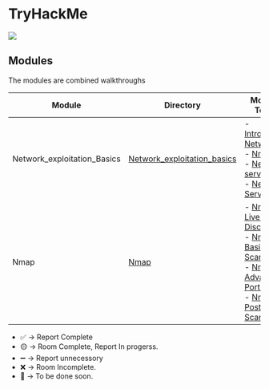 # TryHackMe
![](/assets/Profile.png)

## Modules
The modules are combined walkthroughs

|         Module                |                Directory                                  |            Module-Topics                                           | Status |
|-------------------------------|-----------------------------------------------------------|--------------------------------------------------------------------|--------|
| Network_exploitation_Basics   | [Network_exploitation_basics](/Network_Exploitation_Basics)| - [Introductory Networking](../WalkThrough/IntroductoryNetworking) <br> - [Nmap](../WalkThroughs/Nmap) <br> - [Network services](../WalkThroughs/Network_Services) <br> - [Network Services 2](../WalkThroughs/Network_Services-02) |  ❌   |
| Nmap                          | [Nmap](./Nmap/Nmap.md) | - [Nmap Live Host Discovery](../WalkThroughs/Nmap_Live_Host_Discovery/Nmap-Live_Host_Discovery.md) <br> - [Nmap Basic Port Scans](https://tryhackme.com/room/nmap02) <br> - [Nmap Advanced Port Scans](https://tryhackme.com/room/nmap03) <br> - [Nmap Post Port Scans](https://tryhackme.com/room/nmap04) | 🔄 [Premium necessary]|



- ✅ -> Report Complete
- 🟡 -> Room Complete, Report In progerss.
- ➖ -> Report unnecessory
- ❌ -> Room Incomplete.
- 🔄 -> To be done soon.

